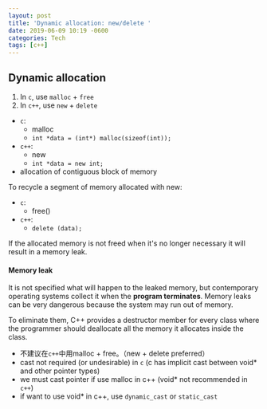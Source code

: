 ```yaml
---
layout: post
title: 'Dynamic allocation: new/delete '
date: 2019-06-09 10:19 -0600
categories: Tech
tags: [c++]
---
```


## Dynamic allocation
1. In `c`, use `malloc` + `free`
2. In `c++`, use `new` + `delete`


- `c`:
  * malloc
  * `int *data = (int*) malloc(sizeof(int));`
- `c++`:
  * new
  * `int *data = new int;`
- allocation of contiguous block of memory

To recycle a segment of memory allocated with new:
- `c`:
  * free()
- `c++`:
  * `delete (data);`

If the allocated memory is not freed when it's no longer necessary it will result in a memory leak.

#### Memory leak
 It is not specified what will happen to the leaked memory, but contemporary operating systems collect it when the **program terminates**. Memory leaks can be very dangerous because the system may run out of memory.

 To eliminate them, C++ provides a destructor member for every class where the programmer should deallocate all the memory it allocates inside the class.

- 不建议在`c++`中用malloc + free。（new + delete preferred）
- cast<int> not required (or undesirable) in `c` (c has implicit cast between void\* and other pointer types)
- we must cast pointer if use malloc in c++ (void\* not recommended in `c++`)
- if want to use void\* in c++, use `dynamic_cast` or `static_cast`
